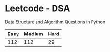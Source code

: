 # Leetcode - DSA

Data Structure and Algorithm Questions in Python

| Easy   |  Medium  | Hard |
|--------|----------|------|
|   112  |    112   |  29  |
